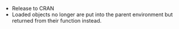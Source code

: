* Release to CRAN
* Loaded objects no longer are put into the parent environment but
returned from their function instead.